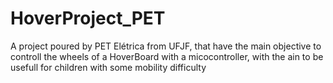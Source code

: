 # HoverProject_PET
A project poured by PET Elétrica from UFJF, that have the main objective to controll the wheels of a HoverBoard with a micocontroller, with the ain to be usefull for children with some mobility difficulty
